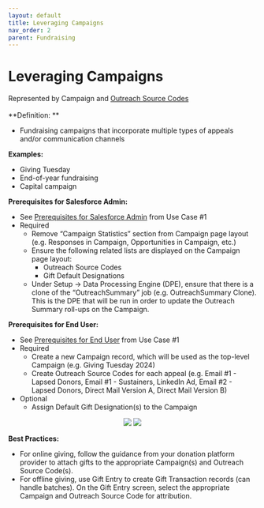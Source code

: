 ```yaml
---
layout: default
title: Leveraging Campaigns
nav_order: 2
parent: Fundraising 
---
```


# Leveraging Campaigns

Represented by Campaign and [Outreach Source Codes](https://help.salesforce.com/s/articleView?id=sfdo.NPC_FR_Outreach_Source_Code_Campaigns.htm&type=5) \
 \
**Definition: **



* Fundraising campaigns that incorporate multiple types of appeals and/or communication channels

**Examples:**



* Giving Tuesday
* End-of-year fundraising
* Capital campaign

**Prerequisites for Salesforce Admin:**



* See [Prerequisites for Salesforce Admin](https://docs.google.com/document/d/1R4sRRd1VSMeSmUbVenMY6ci_GE0FLp_FR0fYu99xvYs/edit#bookmark=id.gx3dedhygoag) from Use Case #1
* Required
    * Remove “Campaign Statistics” section from Campaign page layout (e.g. Responses in Campaign, Opportunities in Campaign, etc.)
    * Ensure the following related lists are displayed on the Campaign page layout:
        * Outreach Source Codes
        * Gift Default Designations
    * Under Setup → Data Processing Engine (DPE), ensure that there is a clone of the “OutreachSummary” job (e.g. OutreachSummary Clone). This is the DPE that will be run in order to update the Outreach Summary roll-ups on the Campaign.

**Prerequisites for End User:**



* See [Prerequisites for End User](https://docs.google.com/document/d/1R4sRRd1VSMeSmUbVenMY6ci_GE0FLp_FR0fYu99xvYs/edit#bookmark=id.knb9325eefm8) from Use Case #1
* Required
    * Create a new Campaign record, which will be used as the top-level Campaign (e.g. Giving Tuesday 2024)
    * Create Outreach Source Codes for each appeal (e.g. Email #1 - Lapsed Donors, Email #1 - Sustainers, LinkedIn Ad, Email #2 - Lapsed Donors, Direct Mail Version A, Direct Mail Version B)
* Optional
    * Assign Default Gift Designation(s) to the Campaign


<p align="center">


<img src= “assets/images/LeveragingCampaigns1.png”>

<img src= “assets/images/LeveragingCampaigns2.png”>

 </p>
 
 **Best Practices:**



* For online giving, follow the guidance from your donation platform provider to attach gifts to the appropriate Campaign(s) and Outreach Source Code(s).
* For offline giving, use Gift Entry to create Gift Transaction records (can handle batches). On the Gift Entry screen, select the appropriate Campaign and Outreach Source Code for attribution.
